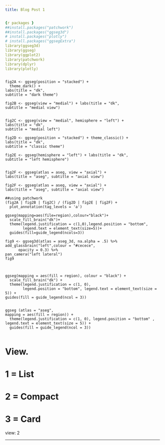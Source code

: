 ```yaml
---
title: Blog Post 1


{r packages }
##install.packages("patchwork")
##install.packages("ggseg3d")
# install.packages("plotly")
# install.packages("ggsegExtra")
library(ggseg3d)
library(ggseg)
library(ggplot2)
library(patchwork)
library(dplyr)
library(plotly)

```

```{r gg seg}

fig2A <- ggseg(position = "stacked") + 
  theme_dark() +
labs(title = "dk",
subtitle = "dark theme")

fig2B <- ggseg(view = "medial") + labs(title = "dk",
subtitle = "medial view")


fig2C <- ggseg(view = "medial", hemisphere = "left") +
labs(title = "dk",
subtitle = "medial left")

fig2D <- ggseg(position = "stacked") + theme_classic() +
labs(title = "dk",
subtitle = "classic theme")

fig2E <- ggseg(hemisphere = "left") + labs(title = "dk",
subtitle = "left hemisphere")


fig2F <- ggseg(atlas = aseg, view = "axial") +
labs(title = "aseg", subtitle = "axial view")

fig2F <- ggseg(atlas = aseg, view = "axial") +
labs(title = "aseg", subtitle = "axial view")

##using patchwork
(fig2A | fig2B | fig2C) / (fig2D | fig2E | fig2F) +
  plot_annotation(tag_levels = 'a')

ggseg(mapping=aes(file=region),colour="black")+
  scale_fill_brain("dk")+
  theme(legend.justification = c(1,0),legend.position = "bottom",
        legend.text = element_text(size=5))+
  guides(fill=guide_legend(ncols=3))

fig9 <- ggseg3d(atlas = aseg_3d, na.alpha = .5) %>% 
add_glassbrain("left",colour = "#cecece",
      opacity = 0.3) %>% 
pan_camera("left lateral")
fig9



ggseg(mapping = aes(fill = region), colour = "black") +
  scale_fill_brain("dk") +
  theme(legend.justification = c(1, 0),
        legend.position = "bottom", legend.text = element_text(size = 5)) +
guides(fill = guide_legend(ncol = 3))


ggseg (atlas = "aseg",
mapping = aes(fill = region)) +
  theme(legend.justification = c(1, 0), legend.position = "bottom" , legend.text = element_text(size = 5)) +
  guides(fill = guide_legend(ncol = 3))
                                 
```


# View.
#   1 = List
#   2 = Compact
#   3 = Card
view: 2

---
```

